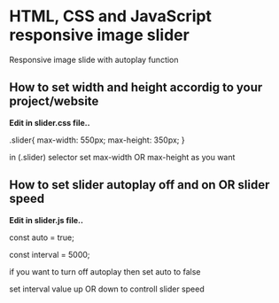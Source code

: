 <h1>HTML, CSS and JavaScript responsive image slider</h1>
Responsive image slide with autoplay function

<h2>How to set width and height accordig to your project/website</h2>

<b><p>Edit in slider.css file..</p></b>
.slider{
	max-width: 550px;
  max-height: 350px;
}
<br>
<p>in (.slider) selector set max-width OR max-height as you want</p>

<h2>How to set slider autoplay off and on OR slider speed</h2>

<b>Edit in slider.js file..</b>
<p>const auto = true;</p>
<p>const interval = 5000;</p>
<p>if you want to turn off autoplay then set auto to false</p>
<p>set interval value up OR down to controll slider speed</p>
